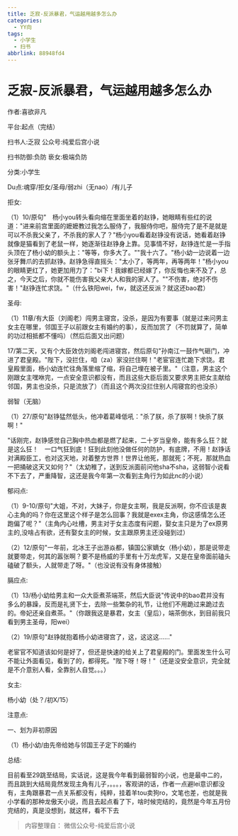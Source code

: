 ```yaml
---
title: 乏寂-反派暴君，气运越用越多怎么办
categories:
  - YY向
tags:
  - 小学生
  - 扫书
abbrlink: 88948fd4
---
```

# 乏寂-反派暴君，气运越用越多怎么办
作者:喜欲非凡

平台:起点（完结）

扫书人:乏寂 公众号:纯爱后宫小说

扫书防御:负防 亵女:极端负防

分类:小学生

Du点:魂穿/拒女/圣母/弱zhi（无nao）/有儿子

拒女:

（1）10/原句"　杨小you转头看向缩在里面坐着的赵铮，她眼睛有些红的说道："进来前宫里面的嬷嬷教过我怎么服侍了，我服侍你吧，服侍完了是不是就是可以不杀我父亲了，不杀我的家人了？"杨小you看着赵铮没有说话，她看着赵铮就像是猫看到了老鼠一样，她逐渐往赵铮身上靠。见事情不好，赵铮连忙是一手指头顶在了杨小幼的额头上："等等，你多大了。""我十六了。"杨小幼一边说着一边张牙舞爪的去抓赵铮。赵铮急得直摇头："太小了，等两年，再等两年！"杨小you的眼睛更红了，她更加用力了："bi下！我嫁都已经嫁了，你反悔也来不及了，总之，今天之后，你就不能伤害我父亲大人和我的家人了。""不伤害，绝对不伤害！"赵铮连忙求饶。"（什么铁阳wei，fw，就这还反派？就这还bao君）

圣母:

（1）11章/有大臣（刘阁老）闯男主寝宫，没杀，是因为有要事（就是过来问男主女主在哪里，邻国王子以前跟女主有婚约的事），反而加赏了（不罚就算了，简单的功过相抵都不懂吗）（然后后面又出问题）

17/第二天，又有个大臣效仿刘阁老闯进寝宫，然后原句"孙南江一鼓作气砸门，冲进了君皇殿。"陛下，没拦住，咱（za）家没拦住啊！"老宦官连忙跪下求饶。君皇殿里面，杨小幼连忙往角落里缩了缩，将自己埋在被子里。"（注意，男主这个刚跟女主嘿咻完，一点安全意识都没有，而且这些大臣后面又要求男主把女主献给邻国，男主也没杀，只是流放了）（而且这个两次没拦住别人闯寝宫的也没杀）

弱智（无脑）

（1）27/原句"赵铮猛然低头，他冲着葛峰低吼："杀了朕，杀了朕啊！快杀了朕啊！"

"话刚完，赵铮感觉自己胸中热血都是燃了起来，二十岁当皇帝，能有多么狂？就是这么狂！　一口气狂到底！狂到此刻他没做任何的防护，有底牌，不用！赵铮话对满殿臣工，也对这天地，对着整方世界！世界让他死，那就死；不死，那就热血一把捅破这天又如何？"（太幼稚了，送到反派面前问他sha不sha，这弱智小说看不下去了，严重降智，这还是我今年第一次看到主角行为如此nc的小说）

郁闷点:

（1）9-10/原句"大姐，不对，大妹子，你是女主啊，我是反派啊，你不应该是衷心主角的吗？你在这里这个样子是怎么回事？我就是exex主角，你这感情怎么还跑偏了呢？"（主角内心吐槽，男主对于女主态度有问题，娶女主只是为了ex原男主的,没啥占有欲，还有娶女主的时候，女主跟原男主还没碰到过）

（2）12/原句"一年前，北冰王子出游焱都，镇国公家嫡女（杨小幼），那是说带走就要带走，何其的嚣张啊？要不是杨威的手里有十万龙虎军，又是在皇帝面前磕头磕破了额头，人就带走了呀。"（也没说有没有身体接触）

膈应点:

（1）13/杨小幼给男主和一众大臣煮茶端茶，然后大臣说"传说中的bao君并没有多么的暴躁，反而是礼贤下士，去除一些繁杂的礼节，让他们不用跪过来跪过去的。帝妃还亲自煮茶。"（你跟我这是暴君，女主（皇后），端茶倒水，到目前我只看到男主圣母，阳wei）

（2）19/原句"赵铮就抱着杨小幼进寝宫了，这，这这这......"

老宦官不知道该如何是好了，但还是快速的给关上了君皇殿的门。里面发生什么可不能让外面看见，看到了的，都得死。"陛下呀！呀！"（还是没安全意识，完全就是不介意别人看，全靠别人自觉。。。）

女主:

杨小幼（处？/初X/15）

注意点:

一、划为非初原因

（1）杨小幼/由先帝给她与邻国王子定下的婚约

总结:

目前看至29跳至结局，实话说，这是我今年看到最弱智的小说，也是最中二的，而且跳到大结局竟然发现主角有儿子，。。。，客观讲的话，作者一点避lei意识都没有，主角跟暴君一点关系都没有，纯粹，挂着羊tou卖狗ro，文笔也差，也就是我小学看的那种龙傲天小说，而且去起点看了下，啥时候完结的，竟然是今年五月份完结的，真是没想到，就这样，看不下去


> 内容整理自： 微信公众号-纯爱后宫小说